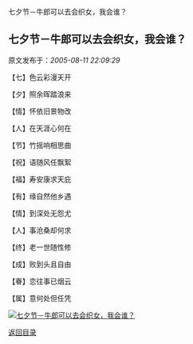 七夕节－牛郎可以去会织女，我会谁？
## 七夕节－牛郎可以去会织女，我会谁？

 原文发布于：*2005-08-11 22:09:29*

【七】色云彩漫天开

【夕】照余晖踏浪来

【情】怀依旧景物改

【人】在天涯心何在

【节】竹摇响相思曲

【祝】语随风任飘絮

【福】寿安康求天庇

【有】缘自然他乡遇

【情】到深处无怨尤

【人】事沧桑却何求

【终】老一世随性修

【成】败到头且自由

【眷】恋往事已烟云

【属】意何处但任凭  

[![七夕节－牛郎可以去会织女，我会谁？](http://s15.sinaimg.cn/middle/6983393849da9958d158e&amp;690)](http://s9.sinaimg.cn/middle/6983393849da995b28f08&amp;690)

[返回目录](index.html)
